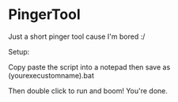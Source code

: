 # PingerTool
Just a short pinger tool cause I'm bored :/

Setup:

Copy paste the script into a notepad then save as (yourexecustomname).bat

Then double click to run and boom! You're done.
